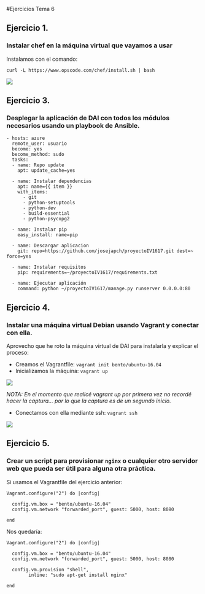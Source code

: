 ﻿#Ejercicios Tema 6

## Ejercicio 1.
### Instalar chef en la máquina virtual que vayamos a usar

Instalamos con el comando: 

```curl -L https://www.opscode.com/chef/install.sh | bash```

![](6.1)

## Ejercicio 3.
### Desplegar la aplicación de DAI con todos los módulos necesarios usando un playbook de Ansible.

```
- hosts: azure
  remote_user: usuario
  become: yes
  become_method: sudo
  tasks:
  - name: Repo update
    apt: update_cache=yes

  - name: Instalar dependencias
    apt: name={{ item }}
    with_items:
      - git
      - python-setuptools
      - python-dev
      - build-essential
      - python-psycopg2

  - name: Instalar pip
    easy_install: name=pip

  - name: Descargar aplicacion
    git: repo=https://github.com/josejapch/proyectoIV1617.git dest=~ force=yes

  - name: Instalar requisitos
    pip: requirements=~/proyectoIV1617/requirements.txt

  - name: Ejecutar aplicación
    command: python ~/proyectoIV1617/manage.py runserver 0.0.0.0:80
```

## Ejercicio 4.
### Instalar una máquina virtual Debian usando Vagrant y conectar con ella.

Aprovecho que he roto la máquina virtual de DAI para instalarla y explicar el proceso:

- Creamos el Vagrantfile: ```vagrant init bento/ubuntu-16.04```
- Inicializamos la máquina: ```vagrant up```

![](6.2)

*NOTA: En el momento que realicé vagrant up por primera vez no recordé hacer la captura... por lo que la captura es de un segundo inicio.*

- Conectamos con ella mediante ssh: ```vagrant ssh```

![](6.3)

## Ejercicio 5.
### Crear un script para provisionar `nginx` o cualquier otro servidor web que pueda ser útil para alguna otra práctica.

Si usamos el Vagrantfile del ejercicio anterior:

```
Vagrant.configure("2") do |config|

  config.vm.box = "bento/ubuntu-16.04"
  config.vm.network "forwarded_port", guest: 5000, host: 8080

end
```

Nos quedaría:

```
Vagrant.configure("2") do |config|

  config.vm.box = "bento/ubuntu-16.04"
  config.vm.network "forwarded_port", guest: 5000, host: 8080
  
  config.vm.provision "shell",
        inline: "sudo apt-get install nginx"

end
```
